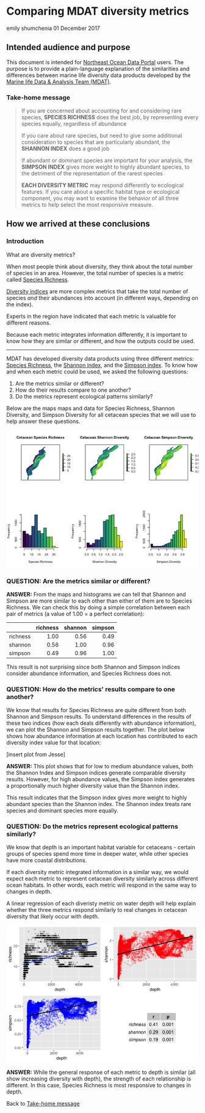 Comparing MDAT diversity metrics
================
emily shumchenia
01 December 2017

Intended audience and purpose
-----------------------------

This document is intended for [Northeast Ocean Data Portal](http://www.northeastoceandata.org) users. The purpose is to provide a plain-language explanation of the similarities and differences between marine life diversity data products developed by the [Marine life Data & Analysis Team (MDAT)](http://seamap.env.duke.edu/models/mdat/).

### Take-home message

> If you are concerned about accounting for and considering rare species, **SPECIES RICHNESS** does the best job, by representing every species equally, regardless of abundance
>
> If you care about rare species, but need to give some additional consideration to species that are particularly abundant, the **SHANNON INDEX** does a good job
>
> If abundant or dominant species are important for your analysis, the **SIMPSON INDEX** gives more weight to highly abundant species, to the detriment of the representation of the rarest species
>
> **EACH DIVERSITY METRIC** may respond differently to ecological features. If you care about a specific habitat type or ecological component, you may want to examine the behavior of all three metrics to help select the most responsive measure.

How we arrived at these conclusions
-----------------------------------

### Introduction

What are diversity metrics?

When most people think about diversity, they think about the total number of species in an area. However, the total number of species is a metric called [Species Richness](https://en.wikipedia.org/wiki/Species_richness).

[Diversity indices](https://en.wikipedia.org/wiki/Diversity_index) are more complex metrics that take the total number of species *and* their abundances into account (in different ways, depending on the index).

Experts in the region have indicated that each metric is valuable for different reasons.

Because each metric integrates information differently, it is important to know how they are similar or different, and how the outputs could be used.

------------------------------------------------------------------------

MDAT has developed diversity data products using three different metrics: [Species Richness](https://en.wikipedia.org/wiki/Species_richness), the [Shannon index](https://en.wikipedia.org/wiki/Diversity_index#Shannon_index), and the [Simpson index](https://en.wikipedia.org/wiki/Diversity_index#Simpson_index). To know how and when each metric could be used, we asked the following questions:

1.  Are the metrics similar or different?
2.  How do their results compare to one another?
3.  Do the metrics represent ecological patterns similarly?

Below are the maps maps and data for Species Richness, Shannon Diversity, and Simpson Diversity for all cetacean species that we will use to help answer these questions.

![](div_indices_files/figure-markdown_github-ascii_identifiers/maps-1.png)

### QUESTION: Are the metrics similar or different?

**ANSWER:** From the maps and histograms we can tell that Shannon and Simpson are more similar to each other than either of them are to Species Richness. We can check this by doing a simple correlation between each pair of metrics (a value of 1.00 = a perfect correlation):

|          |  richness|  shannon|  simpson|
|----------|---------:|--------:|--------:|
| richness |      1.00|     0.56|     0.49|
| shannon  |      0.56|     1.00|     0.96|
| simpson  |      0.49|     0.96|     1.00|

This result is not surprising since both Shannon and Simpson indices consider abundance information, and Species Richness does not.

### QUESTION: How do the metrics' results compare to one another?

We know that results for Species Richness are quite different from both Shannon and Simpson results. To understand differences in the results of these two indices (how each deals differently with abundance information), we can plot the Shannon and Simpson results together. The plot below shows how abundance information at each location has contributed to each diversity index value for that location:

\[insert plot from Jesse\]

**ANSWER:** This plot shows that for low to medium abundance values, both the Shannon Index and Simpson indices generate comparable diversity results. However, for high abundance values, the Simpson index generates a proportionally much higher diversity value than the Shannon index.

This result indicates that the Simpson index gives more weight to highly abundant species than the Shannon index. The Shannon index treats rare species and dominant species more equally.

### QUESTION: Do the metrics represent ecological patterns similarly?

We know that depth is an important habitat variable for cetaceans - certain groups of species spend more time in deeper water, while other species have more coastal distributions.

If each diversity metric integrated information in a similar way, we would expect each metric to represent cetacean diversity similarly across different ocean habitats. In other words, each metric will respond in the same way to changes in depth.

A linear regression of each diveristy metric on water depth will help explain whether the three metrics respond similarly to real changes in cetacean diversity that likely occur with depth.

![](div_indices_files/figure-markdown_github-ascii_identifiers/regression_results-1.png)

**ANSWER:** While the general response of each metric to depth is similar (all show increasing diversity with depth), the strength of each relationship is different. In this case, Species Richness is most responsive to changes in depth.

Back to [Take-home message](#Take-home%20message)
